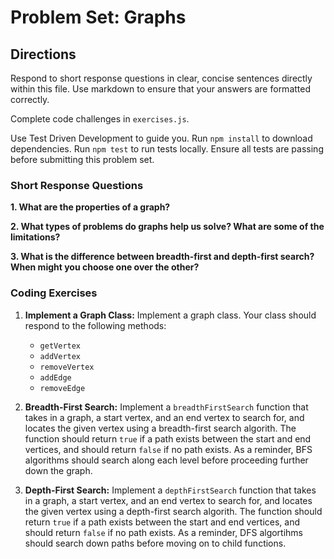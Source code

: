 # Problem Set: Graphs

## Directions
Respond to short response questions in clear, concise sentences directly within this file. Use markdown to ensure that your answers are formatted correctly.

Complete code challenges in `exercises.js`. 

Use Test Driven Development to guide you. Run `npm install` to download dependencies. Run `npm test` to run tests locally. Ensure all tests are passing before submitting this problem set.

### Short Response Questions
**1. What are the properties of a graph?**

**2. What types of problems do graphs help us solve? What are some of the limitations?**

**3. What is the difference between breadth-first and depth-first search? When might you choose one over the other?** 


### Coding Exercises

1. **Implement a Graph Class:** Implement a graph class. Your class should respond to the following methods:
   - `getVertex`
   - `addVertex`
   - `removeVertex`
   - `addEdge`
   - `removeEdge`


2. **Breadth-First Search:** Implement a `breadthFirstSearch` function that takes in a graph, a start vertex, and an end vertex to search for, and locates the given vertex using a breadth-first search algorith.  The function should return `true` if a path exists between the start and end vertices, and should return `false` if no path exists. As a reminder, BFS algorithms should search along each level before proceeding further down the graph.

3. **Depth-First Search:** Implement a `depthFirstSearch` function that takes in a graph, a start vertex, and an end vertex to search for, and locates the given vertex using a depth-first search algorith. The function should return `true` if a path exists between the start and end vertices, and should return `false` if no path exists. As a reminder, DFS algortihms should search down paths before moving on to child functions. 
